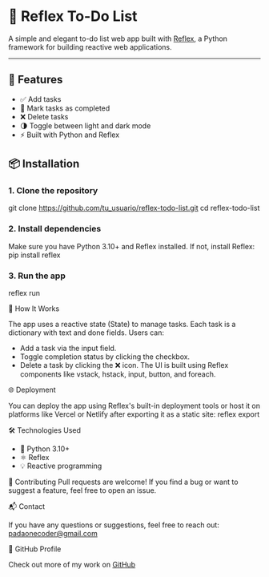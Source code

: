 # 📝 Reflex To-Do List

A simple and elegant to-do list web app built with [Reflex](https://reflex.dev), a Python framework for building reactive web applications.

---

## 🚀 Features

- ✅ Add tasks  
- 🔄 Mark tasks as completed  
- ❌ Delete tasks  
- 🌗 Toggle between light and dark mode  
- ⚡ Built with Python and Reflex


## 📦 Installation

### 1. Clone the repository
git clone https://github.com/tu_usuario/reflex-todo-list.git
cd reflex-todo-list

### 2. Install dependencies
Make sure you have Python 3.10+ and Reflex installed. If not, install Reflex:
pip install reflex

### 3. Run the app
reflex run


🧠 How It Works

The app uses a reactive state (State) to manage tasks. Each task is a dictionary with text and done fields. Users can:
- Add a task via the input field.
- Toggle completion status by clicking the checkbox.
- Delete a task by clicking the ❌ icon.
The UI is built using Reflex components like vstack, hstack, input, button, and foreach.




🌐 Deployment

You can deploy the app using Reflex's built-in deployment tools or host it on platforms like Vercel or Netlify after exporting it as a static site:
reflex export

🛠 Technologies Used

- 🐍 Python 3.10+
- ⚛️ Reflex
- 💡 Reactive programming

🤝 Contributing
Pull requests are welcome! If you find a bug or want to suggest a feature, feel free to open an issue.



📬 Contact

If you have any questions or suggestions, feel free to reach out: [padaonecoder@gmail.com](mailto:padaonecoder@gmail.com)

🐙 GitHub Profile

Check out more of my work on [GitHub](https://github.com/padaonecoder)

